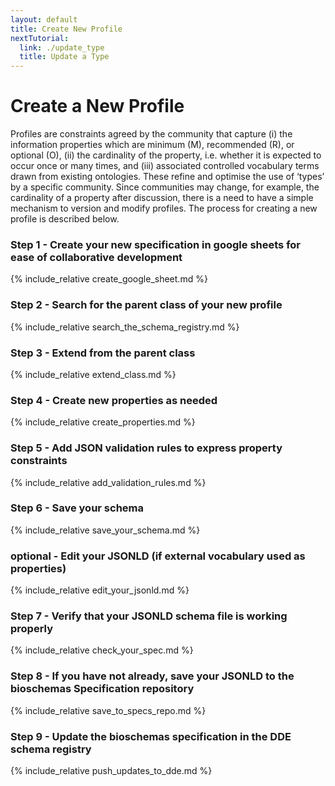 ```yaml
---
layout: default
title: Create New Profile
nextTutorial:
  link: ./update_type
  title: Update a Type
---
```


# Create a New Profile
Profiles are constraints agreed by the community that capture (i) the information properties which are minimum (M), recommended (R), or optional (O), (ii) the cardinality of the property, i.e. whether it is expected to occur once or many times, and (iii) associated controlled vocabulary terms drawn from existing ontologies. These refine and optimise the use of ‘types’ by a specific community. Since communities may change, for example, the cardinality of a property after discussion, there is a need to have a simple mechanism to version and modify profiles. The process for creating a new profile is described below.

### Step 1 - Create your new specification in google sheets for ease of collaborative development
{% include_relative create_google_sheet.md %}

### Step 2 - Search for the parent class of your new profile
{% include_relative search_the_schema_registry.md %}

### Step 3 - Extend from the parent class
{% include_relative extend_class.md %}

### Step 4 - Create new properties as needed
{% include_relative create_properties.md %}

### Step 5 - Add JSON validation rules to express property constraints
{% include_relative add_validation_rules.md %}

### Step 6 - Save your schema
{% include_relative save_your_schema.md %}

### optional - Edit your JSONLD (if external vocabulary used as properties)
{% include_relative edit_your_jsonld.md %}

### Step 7 - Verify that your JSONLD schema file is working properly
{% include_relative check_your_spec.md %}

### Step 8 - If you have not already, save your JSONLD to the bioschemas Specification repository
{% include_relative save_to_specs_repo.md %}

### Step 9 - Update the bioschemas specification in the DDE schema registry
{% include_relative push_updates_to_dde.md %}
